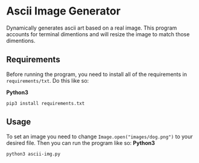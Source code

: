 # Ascii Image Generator
Dynamically generates ascii art based on a real image. This program accounts for terminal dimentions and will resize the image to match those dimentions.

## Requirements
Before running the program, you need to install all of the requirements in `requirements/txt`. Do this like so:

**Python3**
```
pip3 install requirements.txt
```

## Usage
To set an image you need to change `Image.open("images/dog.png")` to your desired file. Then you can run the program like so:
**Python3**
```
python3 ascii-img.py
```
